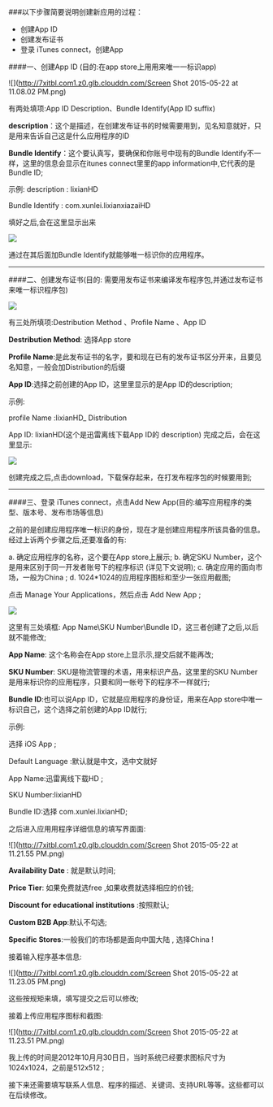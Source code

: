 ###以下步骤简要说明创建新应用的过程：

-	创建App ID
-	创建发布证书
-	登录 iTunes connect，创建App
####一、创建App ID (目的:在app store上⽤用来唯⼀一标识app)
![](http://7xitbl.com1.z0.glb.clouddn.com/Screen Shot 2015-05-22 at 11.08.02 PM.png)
有两处填项:App ID Description、Bundle Identify(App ID suffix)
**description**：这个是描述，在创建发布证书的时候需要⽤到，⻅名知意就好，只是⽤来告诉⾃己这是什么应用程序的ID
**Bundle Identify**：这个要认真写，要确保和你账号中现有的Bundle Identify不⼀样，这⾥的信息会显示在itunes connect⾥里的app information中,它代表的是Bundle ID;
示例:description : lixianHD
Bundle Identify : com.xunlei.lixianxiazaiHD
填好之后,会在这⾥显⽰出来
![](http://7xitbl.com1.z0.glb.clouddn.com/7022F039-7B28-4215-923C-9BBF00E5D956.png)
通过在其后面加Bundle Identify就能够唯一标识你的应⽤程序。
****
####二、创建发布证书(目的: 需要⽤发布证书来编译发布程序包,并通过发布证书来唯⼀标识程序包)
![](http://7xitbl.com1.z0.glb.clouddn.com/7C474AB2-91CF-4E10-91F1-D23BC6430C72.png)
有三处所填项:Destribution Method 、Profile Name 、App ID
**Destribution Method**: 选择App store
**Profile Name**:是此发布证书的名字，要和现在已有的发布证书区分开来，且要⻅名知意，一般会加Distribution的后缀
**App ID**:选择之前创建的App ID，这⾥里显示的是App ID的description;
⽰例:
profile Name :lixianHD_ Distribution
App ID: lixianHD(这个是迅雷离线下载App ID的 description)完成之后，会在这⾥显示:
![](http://7xitbl.com1.z0.glb.clouddn.com/08F95124-2B44-482E-92FA-5C36D8325357.png)
创建完成之后,点击download，下载保存起来，在打发布程序包的时候要⽤到;

****

####三、登录 iTunes connect，点击Add New App(目的:编写应用程序的类型、版本号、发布市场等信息)

之前的是创建应⽤程序唯⼀标识的身份，现在才是创建应用程序所该具备的信息。经过上诉两个步骤之后,还要准备的有:
a. 确定应⽤程序的名称，这个要在App store上展示;b. 确定SKU Number，这个是⽤来区别于同一开发者账号下的程序标识 (详⻅下⽂说明);c. 确定应⽤的⾯向市场，一般为China ;d. 1024*1024的应⽤程序图标和至少⼀张应⽤截图;
点击 Manage Your Applications，然后点击 Add New App ;
![](http://7xitbl.com1.z0.glb.clouddn.com/BAC8BFBA-30E8-404C-A42D-C15E5B87A8A2.png)
这⾥有三处填框: App Name\SKU Number\Bundle ID，这三者创建了之后,以后就不能修改;
**App Name**: 这个名称会在App store上显⽰示,提交后就不能再改;
**SKU Number**: SKU是物流管理的术语，⽤来标识产品，这⾥里的SKU Number是⽤来标识你的应⽤程序，只要和同⼀帐号下的程序不⼀样就行;
**Bundle ID**:也可以说App ID，它就是应⽤程序的身份证，用来在App store中唯一标识⾃己，这个选择之前创建的App ID就行;
⽰例:
选择 iOS App ;
Default Language :默认就是中文，选中⽂就好
App Name:迅雷离线下载HD ;
SKU Number:lixianHD
Bundle ID:选择 com.xunlei.lixianHD;
之后进⼊应⽤用程序详细信息的填写界⾯面:![](http://7xitbl.com1.z0.glb.clouddn.com/Screen Shot 2015-05-22 at 11.21.55 PM.png)
**Availability Date** : 就是默认时间;
**Price Tier**: 如果免费就选free ,如果收费就选择相应的价钱; 
**Discount for educational institutions** :按照默认;
**Custom B2B App**:默认不勾选;
**Specific Stores**:⼀般我们的市场都是⾯向中国大陆 , 选择China !
接着输⼊程序基本信息:
![](http://7xitbl.com1.z0.glb.clouddn.com/Screen Shot 2015-05-22 at 11.23.05 PM.png)
这些按规矩来填，填写提交之后可以修改;
接着上传应用程序图标和截图:
![](http://7xitbl.com1.z0.glb.clouddn.com/Screen Shot 2015-05-22 at 11.23.51 PM.png)
我上传的时间是2012年10⽉月30⽇日，当时系统已经要求图标尺⼨为1024x1024，之前是512x512 ;
接下来还需要填写联系人信息、程序的描述、关键词、支持URL等等。这些都可以在后续修改。
